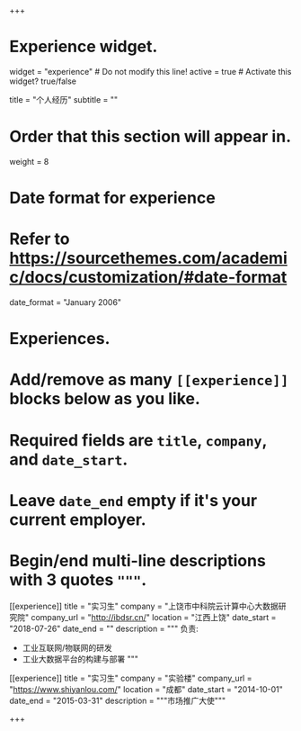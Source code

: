 +++
# Experience widget.
widget = "experience"  # Do not modify this line!
active = true  # Activate this widget? true/false

title = "个人经历"
subtitle = ""

# Order that this section will appear in.
weight = 8

# Date format for experience
#   Refer to https://sourcethemes.com/academic/docs/customization/#date-format
date_format = "January 2006"

# Experiences.
#   Add/remove as many `[[experience]]` blocks below as you like.
#   Required fields are `title`, `company`, and `date_start`.
#   Leave `date_end` empty if it's your current employer.
#   Begin/end multi-line descriptions with 3 quotes `"""`.
[[experience]]
  title = "实习生"
  company = "上饶市中科院云计算中心大数据研究院"
  company_url = "http://ibdsr.cn/"
  location = "江西上饶"
  date_start = "2018-07-26"
  date_end = ""
  description = """
  负责:
  
  * 工业互联网/物联网的研发
  * 工业大数据平台的构建与部署
  """

[[experience]]
  title = "实习生"
  company = "实验楼"
  company_url = "https://www.shiyanlou.com/"
  location = "成都"
  date_start = "2014-10-01"
  date_end = "2015-03-31"
  description = """市场推广大使"""

+++
